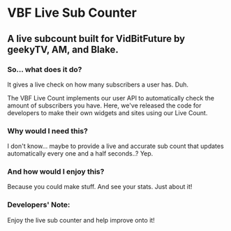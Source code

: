 # VBF Live Sub Counter
## A live subcount built for VidBitFuture by geekyTV, AM, and Blake.

### So... what does it do?
It gives a live check on how many subscribers a user has. Duh.

The VBF Live Count implements our user API to automatically check the amount of subscribers you have. Here, we've released the code for developers to make their own widgets and sites using our Live Count. 

### Why would I need this?
I don't know... maybe to provide a live and accurate sub count that updates automatically every one and a half seconds..? Yep.

### And how would I enjoy this?
Because you could make stuff. And see your stats. Just about it!

### Developers' Note:
Enjoy the live sub counter and help improve onto it!
